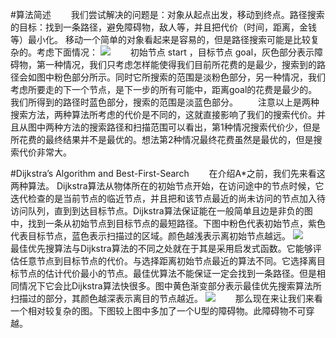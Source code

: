 #算法简述
　　我们尝试解决的问题是：对象从起点出发，移动到终点。路径搜索的目标：找到一条路径，避免障碍物，敌人等，并且把代价（时间，距离，金钱等）最小化。
移动一个简单的对象看起来是容易的，但是路径搜索可能是比较复杂的。考虑下面情况：
![](http://7xr37k.com1.z0.glb.clouddn.com/concave1.png)
　　初始节点 start ，目标节点 goal，灰色部分表示障碍物，第一种情况，我们只考虑怎样能使得我们目前所花费的是最少，搜索到的路径会如图中粉色部分所示。同时它所搜索的范围是淡粉色部分，另一种情况，我们考虑所要走的下一个节点，是下一步的所有可能中，距离goal的花费是最少的。我们所得到的路径时蓝色部分，搜索的范围是淡蓝色部分。
　　注意以上是两种搜索方法，两种算法所考虑的代价是不同的，这就直接影响了我们的搜索代价。并且从图中两种方法的搜索路径和扫描范围可以看出，第1种情况搜索代价少，但是所花费的最终结果并不是最优的。想法第2种情况最终花费虽然是最优的，但是搜索代价非常大。

#Dijkstra’s Algorithm and Best-First-Search
　　在介绍A*之前，我们先来看这两种算法。 Dijkstra算法从物体所在的初始节点开始，在访问途中的节点时候，它迭代检查的是当前节点的临近节点，并且把和该节点最近的尚未访问的节点加入待访问队列，直到到达目标节点。Dijkstra算法保证能在一般简单且边是非负的图中，找到一条从初始节点到目标节点的最短路径。下图中粉色代表初始节点，紫色代表目标节点，蓝色表示扫描过的区域。颜色越浅表示离初始节点越远。
![](http://7xr37k.com1.z0.glb.clouddn.com/dijkstra.png)
　　最佳优先搜算法与Dijkstra算法的不同之处就在于其是采用启发式函数。它能够评估任意节点到目标节点的代价。与选择距离初始节点最近的算法不同。它选择离目标节点的估计代价最小的节点。最佳优算法不能保证一定会找到一条路径。但是相同情况下它会比Dijkstra算法快很多。图中黄色渐变部分表示最佳优先搜索算法所扫描过的部分，其颜色越深表示离目的节点越近。
![](http://7xr37k.com1.z0.glb.clouddn.com/best-first-search.png)
　　那么现在来让我们来看一个相对较复杂的图。下图较上图中多加了一个U型的障碍物。此障碍物不可穿越。


